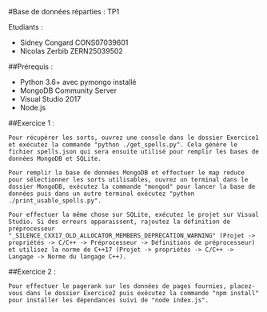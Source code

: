 #Base de données réparties : TP1

Etudiants :

 - Sidney Congard CONS07039601
 - Nicolas Zerbib ZERN25039502

##Prérequis :

 - Python 3.6+ avec pymongo installé
 - MongoDB Community Server
 - Visual Studio 2017
 - Node.js

##Exercice 1 :

    Pour récupérer les sorts, ouvrez une console dans le dossier Exercice1 et exécutez la commande "python ./get_spells.py". Cela génère le fichier spells.json qui sera ensuite utilisé pour remplir les bases de données MongoDB et SQLite.

    Pour remplir la base de données MongoDB et effectuer le map reduce pour sélectionner les sorts utilisables, ouvrez un terminal dans le dossier MongoDB, exécutez la commande "mongod" pour lancer la base de données puis dans un autre terminal exécutez "python ./print_usable_spells.py".

    Pour effectuer la même chose sur SQLite, exécutez le projet sur Visual Studio. Si des erreurs apparaissent, rajoutez la définition de préprocesseur "_SILENCE_CXX17_OLD_ALLOCATOR_MEMBERS_DEPRECATION_WARNING" (Projet -> propriétés -> C/C++ -> Préprocesseur -> Définitions de préprocesseur) et utilisez la norme de C++17 (Projet -> propriétés -> C/C++ -> Langage -> Norme du langage C++).


##Exercice 2 :

    Pour effectuer le pagerank sur les données de pages fournies, placez-vous dans le dossier Exercice2 puis exécutez la commande "npm install" pour installer les dépendances suivi de "node index.js".
